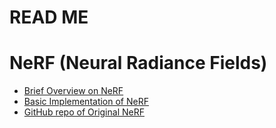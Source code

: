 # READ ME

# NeRF (Neural Radiance Fields)
- [Brief Overview on NeRF](https://datagen.tech/guides/synthetic-data/neural-radiance-field-nerf/)
- [Basic Implementation of NeRF](tiny_nerf.ipynb)
- [GitHub repo of Original NeRF](https://github.com/bmild/nerf/tree/18b8aebda6700ed659cb27a0c348b737a5f6ab60)
